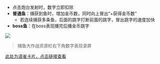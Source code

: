 + 点击炮台发射时，数字立即扣除
+ **普通鱼**：捕获到鱼时，增加金币数，同时向上冒出“+获得金币数”
    - 若连续捕获多条鱼，后面的跳字打断前面的跳字，冒出跳字的速度加快
+ **boss鱼**：在boss表现播完后播金币跳字

![](https://cdn.nlark.com/yuque/0/2024/png/26927517/1729230364881-a1dbbdba-7c98-4f40-b013-ae0c1566308d.png)

> 捕鱼大作战资源栏右下角数字表现录屏
>

[此处为语雀卡片，点击链接查看](https://www.yuque.com/ttk5k0/manpny/hi9obako2gl8pucz#zs6ld)

